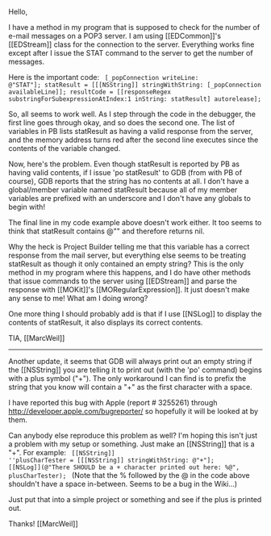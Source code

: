 

Hello,

I have a method in my program that is supposed to check for the number of
e-mail messages on a POP3 server. I am using [[EDCommon]]'s [[EDStream]] class for
the connection to the server. Everything works fine except after I issue the
STAT command to the server to get the number of messages.

Here is the important code:
<code>
[_popConnection writeLine: @"STAT"];
statResult = [[[NSString]] stringWithString: [_popConnection availableLine]];
resultCode = [[responseRegex substringForSubexpressionAtIndex:1 inString: statResult] autorelease];
</code>

So, all seems to work well. As I step through the code in the debugger, the
first line goes through okay, and so does the second one. The list of
variables in PB lists statResult as having a valid response from the server,
and the memory address turns red after the second line executes since the
contents of the variable changed.

Now, here's the problem. Even though statResult is reported by PB as having
valid contents, if I issue 'po statResult' to GDB (from with PB of course),
GDB reports that the string has no contents at all. I don't have a
global/member variable named statResult because all of my member variables
are prefixed with an underscore and I don't have any globals to begin with!

The final line in my code example above doesn't work either. It too seems to
think that statResult contains @"" and therefore returns nil.

Why the heck is Project Builder telling me that this variable has a correct
response from the mail server, but everything else seems to be treating
statResult as though it only contained an empty string? This is the only
method in my program where this happens, and I do have other methods that
issue commands to the server using [[EDStream]] and parse the response with
[[MOKit]]'s [[MORegularExpression]]. It just doesn't make any sense to me! What am I
doing wrong?

One more thing I should probably add is that if I use [[NSLog]] to display the contents of statResult, it also displays its correct contents.

TIA,
[[MarcWeil]]

----

Another update, it seems that GDB will always print out an empty string if the [[NSString]] you are telling it to print out (with the 'po' command) begins with a plus symbol ("+"). The only workaround I can find is to prefix the string that you know will contain a "+" as the first character with a space.

I have reported this bug with Apple (report # 3255261) through http://developer.apple.com/bugreporter/ so hopefully it will be looked at by them.

Can anybody else reproduce this problem as well? I'm hoping this isn't just a problem with my setup or something. Just make an [[NSString]] that is a "+". For example:
<code>
[[NSString]] ''plusCharTester = [[[NSString]] stringWithString: @"+"];
[[NSLog]](@"There SHOULD be a + character printed out here: %@", plusCharTester);
</code>
(Note that the % followed by the @ in the code above shouldn't have a space in-between. Seems to be a bug in the Wiki...)

Just put that into a simple project or something and see if the plus is printed out.

Thanks!
[[MarcWeil]]